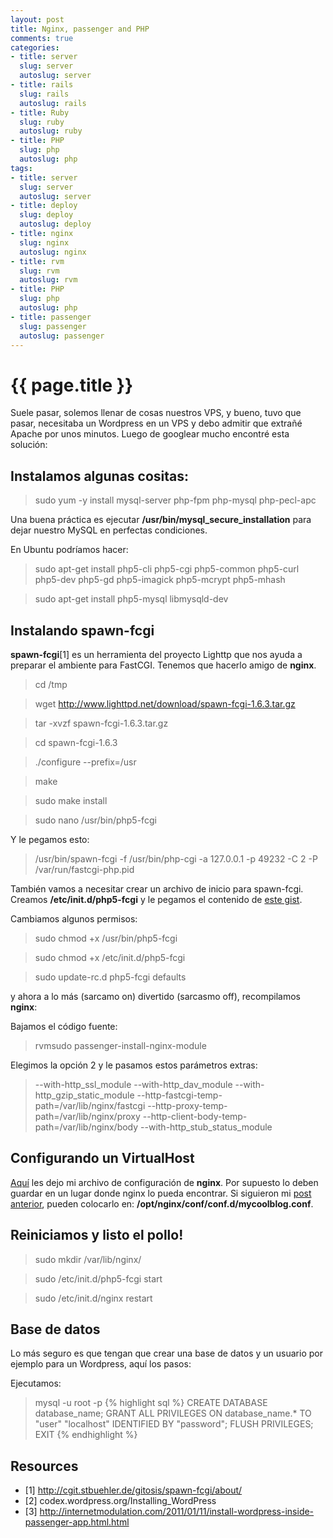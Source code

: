 ```yaml
---
layout: post
title: Nginx, passenger and PHP
comments: true
categories:
- title: server
  slug: server
  autoslug: server
- title: rails
  slug: rails
  autoslug: rails
- title: Ruby
  slug: ruby
  autoslug: ruby
- title: PHP
  slug: php
  autoslug: php
tags:
- title: server
  slug: server
  autoslug: server
- title: deploy
  slug: deploy
  autoslug: deploy
- title: nginx
  slug: nginx
  autoslug: nginx
- title: rvm
  slug: rvm
  autoslug: rvm
- title: PHP
  slug: php
  autoslug: php
- title: passenger
  slug: passenger
  autoslug: passenger
---
```

{{ page.title }}
================
Suele pasar, solemos llenar de cosas nuestros VPS, y bueno, tuvo que pasar, necesitaba un Wordpress en un VPS y debo admitir que extrañé Apache por unos minutos. Luego de googlear mucho encontré esta solución:

## Instalamos algunas cositas:

> sudo yum -y install mysql-server php-fpm php-mysql php-pecl-apc

Una buena práctica es ejecutar **/usr/bin/mysql_secure_installation** para dejar nuestro MySQL en perfectas condiciones.

En Ubuntu podríamos hacer:

> sudo apt-get install php5-cli php5-cgi php5-common php5-curl php5-dev php5-gd php5-imagick php5-mcrypt php5-mhash

> sudo apt-get install php5-mysql libmysqld-dev

## Instalando spawn-fcgi

**spawn-fcgi**[1] es un herramienta del proyecto Lighttp que nos ayuda a preparar el ambiente para FastCGI. Tenemos que hacerlo amigo de **nginx**.

> cd /tmp

> wget http://www.lighttpd.net/download/spawn-fcgi-1.6.3.tar.gz

> tar -xvzf spawn-fcgi-1.6.3.tar.gz

> cd spawn-fcgi-1.6.3

> ./configure --prefix=/usr

> make

> sudo make install

> sudo nano /usr/bin/php5-fcgi

Y le pegamos esto:

> /usr/bin/spawn-fcgi -f /usr/bin/php-cgi -a 127.0.0.1 -p 49232 -C 2 -P /var/run/fastcgi-php.pid

También vamos a necesitar crear un archivo de inicio para spawn-fcgi. Creamos **/etc/init.d/php5-fcgi** y le pegamos el contenido de [este gist](https://gist.github.com/2373780).

Cambiamos algunos permisos:

> sudo chmod +x /usr/bin/php5-fcgi

> sudo chmod +x /etc/init.d/php5-fcgi

> sudo update-rc.d php5-fcgi defaults

y ahora a lo más (sarcamo on) divertido (sarcasmo off), recompilamos **nginx**:

Bajamos el código fuente:

> rvmsudo passenger-install-nginx-module

Elegimos la opción 2 y le pasamos estos parámetros extras:

> --with-http_ssl_module --with-http_dav_module --with-http_gzip_static_module --http-fastcgi-temp-path=/var/lib/nginx/fastcgi --http-proxy-temp-path=/var/lib/nginx/proxy --http-client-body-temp-path=/var/lib/nginx/body --with-http_stub_status_module

## Configurando un VirtualHost

[Aquí](https://gist.github.com/2373815) les dejo mi archivo de configuración de **nginx**. Por supuesto lo deben guardar en un lugar donde nginx lo pueda encontrar. Si siguieron mi [post anterior](http://blog.malev.com.ar/rvm-plus-nginx-plus-server/), pueden colocarlo en: **/opt/nginx/conf/conf.d/mycoolblog.conf**.

## Reiniciamos y listo el pollo!

> sudo mkdir /var/lib/nginx/

> sudo /etc/init.d/php5-fcgi start

> sudo /etc/init.d/nginx restart

## Base de datos

Lo más seguro es que tengan que crear una base de datos y un usuario por ejemplo para un Wordpress, aquí los pasos:

Ejecutamos:

> mysql -u root -p
{% highlight sql %}
CREATE DATABASE database_name;
GRANT ALL PRIVILEGES ON database_name.* TO "user" "localhost" IDENTIFIED BY "password";
FLUSH PRIVILEGES;
EXIT
{% endhighlight %}

## Resources

* [1] http://cgit.stbuehler.de/gitosis/spawn-fcgi/about/
* [2] codex.wordpress.org/Installing_WordPress
* [3] http://internetmodulation.com/2011/01/11/install-wordpress-inside-passenger-app.html.html

